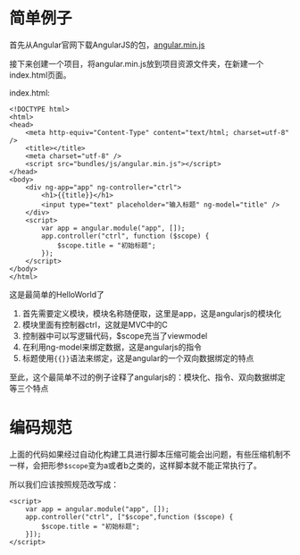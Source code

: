 # 简单例子

首先从Angular官网下载AngularJS的包，[angular.min.js](https://ajax.googleapis.com/ajax/libs/angularjs/1.6.5/angular.min.js)


接下来创建一个项目，将angular.min.js放到项目资源文件夹，在新建一个index.html页面。

index.html:


	<!DOCTYPE html>
	<html>
	<head>
	    <meta http-equiv="Content-Type" content="text/html; charset=utf-8" />
	    <title></title>
	    <meta charset="utf-8" />
	    <script src="bundles/js/angular.min.js"></script>
	</head>
	<body>
	    <div ng-app="app" ng-controller="ctrl">
	        <h1>{{title}}</h1>
	        <input type="text" placeholder="输入标题" ng-model="title" />
	    </div>
	    <script>
	        var app = angular.module("app", []);
	        app.controller("ctrl", function ($scope) {
	            $scope.title = "初始标题";
	        });
	    </script>
	</body>
	</html>


这是最简单的HelloWorld了

1. 首先需要定义模块，模块名称随便取，这里是app，这是angularjs的模块化
2. 模块里面有控制器ctrl，这就是MVC中的C
3. 控制器中可以写逻辑代码，$scope充当了viewmodel
4. 在利用ng-model来绑定数据，这是angularjs的指令
5. 标题使用``{{}}``语法来绑定，这是angular的一个双向数据绑定的特点


至此，这个最简单不过的例子诠释了angularjs的：模块化、指令、双向数据绑定等三个特点



# 编码规范

上面的代码如果经过自动化构建工具进行脚本压缩可能会出问题，有些压缩机制不一样，会把形参``$scope``变为a或者b之类的，这样脚本就不能正常执行了。

所以我们应该按照规范改写成：

    <script>
        var app = angular.module("app", []);
        app.controller("ctrl", ["$scope",function ($scope) {
            $scope.title = "初始标题";
        }]);
    </script>